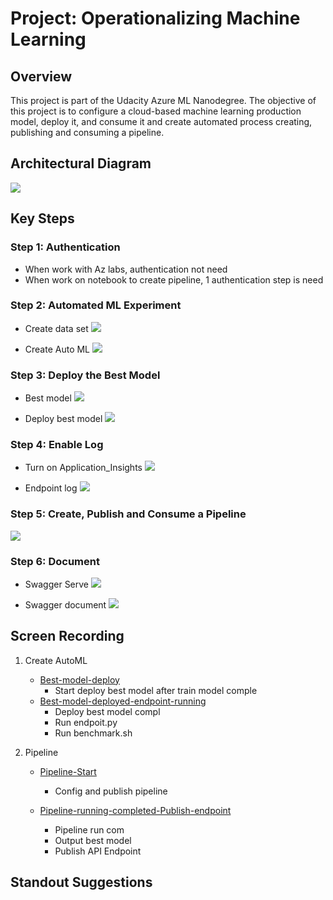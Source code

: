
# Project: Operationalizing Machine Learning
## Overview	
This project is part of the Udacity Azure ML Nanodegree. The objective of this project is to configure a cloud-based machine learning production model, deploy it, and consume it and create automated process creating, publishing and consuming a pipeline.	

## Architectural Diagram
![](../sample_screenshots/Architectural_Diagram.png)

## Key Steps
### Step 1: Authentication
- When work with Az labs, authentication not need
- When work on notebook to create pipeline, 1 authentication step is need
### Step 2: Automated ML Experiment
- Create data set
![](../sample_screenshots/bankmarketing_registered_dataset.png)

- Create Auto ML
![](../sample_screenshots/bankmarketing_Experiment_completed.png)

### Step 3: Deploy the Best Model
- Best model
![](../sample_screenshots/bankmarketing__dataset.png)

- Deploy best model
![](../sample_screenshots/bankmarketing_bestmodel.png)

### Step 4: Enable Log

- Turn on Application_Insights
![](../sample_screenshots/deploy_application_Insights.png)

- Endpoint log
![](../sample_screenshots/deploy_logs.png)


### Step 5: Create, Publish and Consume a Pipeline
![](../sample_screenshots/benchmark_result.png)

### Step 6: Document
- Swagger Serve
![](../sample_screenshots/swagger_serve.png)

- Swagger document
![](../sample_screenshots/swagger_started.png)

## Screen Recording
1. Create AutoML
	- [Best-model-deploy](../sample_screenshots/Best-model-deploy.mp4)
		+ Start deploy best model after train model comple
	- [Best-model-deployed-endpoint-running](../sample_screenshots/Best-model-deployed-endpoint-running.mp4)
		+ Deploy best model compl
		+ Run endpoit.py
		+ Run benchmark.sh
		
2. Pipeline
	- [Pipeline-Start](../sample_screenshots/Pipeline-Start.mp4)
		+ Config and publish pipeline
		
	- [Pipeline-running-completed-Publish-endpoint](../sample_screenshots/Pipeline-running-completed-Publish-endpoint.mp4)
		+ Pipeline run com
		+ Output best model
		+ Publish API Endpoint
		
## Standout Suggestions
